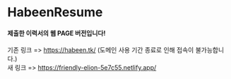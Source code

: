 # HabeenResume
#### 제출한 이력서의 웹 PAGE 버전입니다!

기존 링크 => https://habeen.tk/ (도메인 사용 기간 종료로 인해 접속이 불가능합니다.) <br>
새 링크 => https://friendly-elion-5e7c55.netlify.app/
